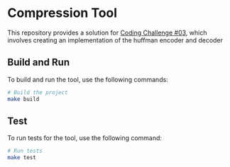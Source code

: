 # Compression Tool
This repository provides a solution for [Coding Challenge #03](https://codingchallenges.fyi/challenges/challenge-huffman), which involves creating an implementation of the huffman encoder and decoder

## Build and Run

To build and run the tool, use the following commands:

```sh
# Build the project
make build
```

## Test

To run tests for the tool, use the following command:

```sh
# Run tests
make test
```

